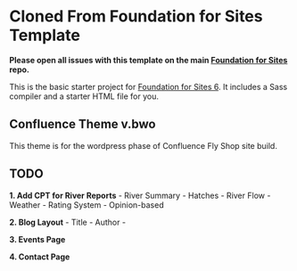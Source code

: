 # Cloned From Foundation for Sites Template

**Please open all issues with this template on the main [Foundation for Sites](https://github.com/zurb/foundation-sites/issues) repo.**

This is the basic starter project for [Foundation for Sites 6](http://foundation.zurb.com/sites). It includes a Sass compiler and a starter HTML file for you.

## Confluence Theme v.bwo

This theme is for the wordpress phase of Confluence Fly Shop site build.

## TODO

**1. Add CPT for River Reports**
	- River Summary
	- Hatches
	- River Flow
	- Weather
	- Rating System - Opinion-based

**2. Blog Layout**
	- Title
	- Author
	- 

**3. Events Page**

**4. Contact Page**